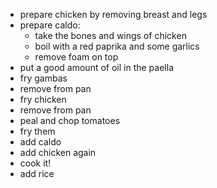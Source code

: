 * prepare chicken by removing breast and legs
* prepare caldo:
  - take the bones and wings of chicken
  - boil with a red paprika and some garlics
  - remove foam on top
* put a good amount of oil in the paella
* fry gambas
* remove from pan
* fry chicken
* remove from pan
* peal and chop tomatoes
* fry them 
* add caldo
* add chicken again
* cook it!
* add rice

